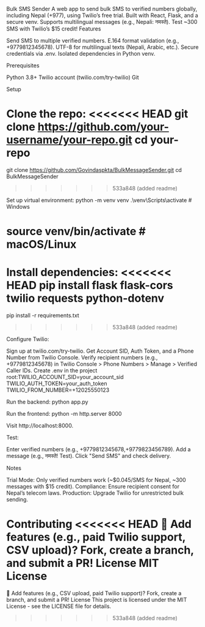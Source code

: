 Bulk SMS Sender
A web app to send bulk SMS to verified numbers globally, including Nepal (+977), using Twilio’s free trial. Built with React, Flask, and a secure venv. Supports multilingual messages (e.g., Nepali: नमस्ते). Test ~300 SMS with Twilio’s $15 credit!
Features

Send SMS to multiple verified numbers.
E.164 format validation (e.g., +9779812345678).
UTF-8 for multilingual texts (Nepali, Arabic, etc.).
Secure credentials via .env.
Isolated dependencies in Python venv.

Prerequisites

Python 3.8+
Twilio account (twilio.com/try-twilio)
Git

Setup

Clone the repo:
<<<<<<< HEAD
git clone https://github.com/your-username/your-repo.git
cd your-repo
=======
git clone https://github.com/Govindaspkta/BulkMessageSender.git
cd BulkMessageSender
>>>>>>> 533a848 (added readme)


Set up virtual environment:
python -m venv venv
.\venv\Scripts\activate  # Windows
# source venv/bin/activate  # macOS/Linux


Install dependencies:
<<<<<<< HEAD
pip install flask flask-cors twilio requests python-dotenv
=======
pip install -r requirements.txt
>>>>>>> 533a848 (added readme)


Configure Twilio:

Sign up at twilio.com/try-twilio.
Get Account SID, Auth Token, and a Phone Number from Twilio Console.
Verify recipient numbers (e.g., +9779812345678) in Twilio Console > Phone Numbers > Manage > Verified Caller IDs.
Create .env in the project root:TWILIO_ACCOUNT_SID=your_account_sid
TWILIO_AUTH_TOKEN=your_auth_token
TWILIO_FROM_NUMBER=+12025550123




Run the backend:
python app.py


Run the frontend:
python -m http.server 8000

Visit http://localhost:8000.

Test:

Enter verified numbers (e.g., +9779812345678,+9779823456789).
Add a message (e.g., नमस्ते! Test).
Click "Send SMS" and check delivery.



Notes

Trial Mode: Only verified numbers work (~$0.045/SMS for Nepal, ~300 messages with $15 credit).
Compliance: Ensure recipient consent for Nepal’s telecom laws.
Production: Upgrade Twilio for unrestricted bulk sending.

Contributing
<<<<<<< HEAD
🚀 Add features (e.g., paid Twilio support, CSV upload)? Fork, create a branch, and submit a PR!
License
MIT License
=======
🚀 Add features (e.g., CSV upload, paid Twilio support)? Fork, create a branch, and submit a PR!
License
This project is licensed under the MIT License - see the LICENSE file for details.
>>>>>>> 533a848 (added readme)
